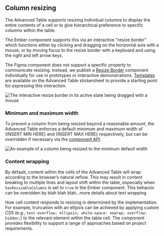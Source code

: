 ## Column resizing

The Advanced Table supports resizing individual columns to display the entire contents of a cell or to give hierarchical preference to specific columns within the table.

The Ember component supports this via an interactive "resize border" which functions either by clicking and dragging on the horizontal axis with a mouse, or by moving focus to the resize border with a keyboard and using the right and left arrow keys.

The Figma component does not support a specific property to communicate resizing. Instead, we publish a [Resize Border](#jory-to-update-this-link-when-figma-is-published) component individually for use in prototypes or interactive demonstrations. [Templates](#jory-to-update-this-link-when-figma-is-published) are available on the Advanced Table stickersheet to provide a starting point for expressing this interaction.

![The interactive resize border in its active state being dragged with a mouse](/assets/components/table/advanced-table/advanced-table-resize-interaction.png)

### Minimum and maximum width

To prevent a column from being resized beyond a reasonable amount, the Advanced Table enforces a default minimum and maximum width of {INSERT MIN HERE} and {INSERT MAX HERE} respectively, but can be overridden if necessary via the [component API](#add-a-link-here).

![An example of a column being resized to the minimum default width](/assets/components/table/advanced-table/advanced-table-resize-min-width.png)

### Content wrapping

By default, content within the cells of the Advanced Table will wrap according to the browser’s natural reflow. This may result in content breaking to multiple lines and layout shift within the table, especially when `hasResizableColumns` is set to `true` in the Ember component. This behavior can be overidden by blah blah blah...more details about text wrapping.

How cell content responds to resizing is determined by the implementation. For example, truncation with an ellipsis can be achieved by applying custom CSS (e.g., `text-overflow: ellipsis; white-space: nowrap; overflow: hidden;`) to the relevant element within the table cell. The component provides flexibility to support a range of approaches based on project requirements.

<!-- @zack to add something about text wrapping (text-wrap-mode, white-space-collapse, etc), or consider moving this to the code or specs page.-->
